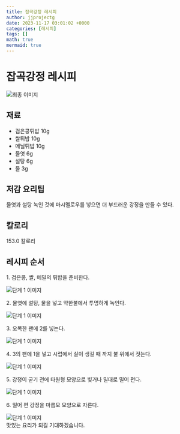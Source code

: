 ```yaml
---
title: 잡곡강정 레시피
author: jjprojectg
date: 2023-11-17 03:01:02 +0000
categories: [레시피]
tags: []
math: true
mermaid: true
---
```

<meta name="og:type" content="website"/>
<meta charset="UTF-8"/>
<div class="header">
  <h1>잡곡강정 레시피</h1>
</div>

<div class="container my-4">
  <div class="row">
    <div class="col-12 col-md-6">
      <div class="recipe-image">
        <img src="http://www.foodsafetykorea.go.kr/uploadimg/20141117/20141117053739_1416213459635.jpg" class="step-image" alt="최종 이미지"/>
      </div>
    </div>
    <div class="col-12 col-md-6">
      <div class="ingredients">
        <h2>재료</h2>
        <ul class="card">
          <li> 검은콩튀밥 10g </li>
          <li>  쌀튀밥 10g </li>
          <li>  메닐튀밥 10g </li>
          <li>  물엿 6g </li>
          <li>  설탕 6g </li>
          <li>  물 3g </li>
</ul>
      </div>
    </div>
    <div class="col-12 col-md-6">
      <div class="ingredients">
        <h2>저감 요리팁</h2>
        <div class="card"> 
          <p>
            물엿과 설탕 녹인 것에 마시멜로우를 넣으면 더 부드러운 강정을 만들 수 있다.
          </p>
        </div>
      </div>
      <div class="ingredients">
        <h2>칼로리</h2>
        <div class="card"> 
          <p>
            153.0 칼로리
          </p>
        </div>
      </div>
    </div>
  </div>

  <h2 class="my-4">레시피 순서</h2>
  <div class="card recipe-card">
    <div class="card-body recipe-step">
      <p class="card-text step-description">1. 검은콩, 쌀, 메밀의 튀밥을 준비한다.</p>
      <img src="http://www.foodsafetykorea.go.kr/uploadimg/cook/1003-1.jpg" alt="단계 1 이미지" class="step-image"/>
    </div>
  </div>
  <div class="card recipe-card">
    <div class="card-body recipe-step">
      <p class="card-text step-description">2. 물엿에 설탕, 물을 넣고 약한불에서 투명하게 녹인다.</p>
      <img src="http://www.foodsafetykorea.go.kr/uploadimg/cook/1003-2.jpg" alt="단계 1 이미지" class="step-image"/>
    </div>
  </div>
  <div class="card recipe-card">
    <div class="card-body recipe-step">
      <p class="card-text step-description">3. 오목한 팬에 2를 넣는다.</p>
      <img src="http://www.foodsafetykorea.go.kr/uploadimg/cook/1003-3.jpg" alt="단계 1 이미지" class="step-image"/>
    </div>
  </div>
  <div class="card recipe-card">
    <div class="card-body recipe-step">
      <p class="card-text step-description">4. 3의 팬에 1을 넣고 시럽에서 실이 생길 때 까지 불 위에서 젓는다.</p>
      <img src="http://www.foodsafetykorea.go.kr/uploadimg/cook/1003-4.jpg" alt="단계 1 이미지" class="step-image"/>
    </div>
  </div>
  <div class="card recipe-card">
    <div class="card-body recipe-step">
      <p class="card-text step-description">5. 강정이 굳기 전에 타원형 모양으로 빚거나 밀대로 밀어 편다.</p>
      <img src="http://www.foodsafetykorea.go.kr/uploadimg/cook/1003-5.jpg" alt="단계 1 이미지" class="step-image"/>
    </div>
  </div>
  <div class="card recipe-card">
    <div class="card-body recipe-step">
      <p class="card-text step-description">6. 밀어 편 강정을 마름모 모양으로 자른다.</p>
      <img src="http://www.foodsafetykorea.go.kr/uploadimg/cook/1003-6.jpg" alt="단계 1 이미지" class="step-image"/>
    </div>
  </div>

</div>
맛있는 요리가 되길 기대하겠습니다.
